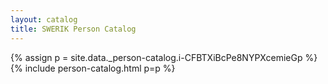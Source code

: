 ```yaml
---
layout: catalog
title: SWERIK Person Catalog
---
```

{% assign p = site.data._person-catalog.i-CFBTXiBcPe8NYPXcemieGp %}
{% include person-catalog.html p=p %}

